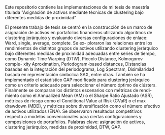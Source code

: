 Este repositorio contiene las implementaciones de mi tesis de maestría titulada "Asignación de activos mediante técnicas de clustering bajo diferentes medidas de proximidad" 

El presente trabajo de tesis se centró en la construcción de un marco de asignación
de activos en portafolios financieros utilizando algoritmos de clustering jerárquico y
evaluando diversas configuraciones de enlace: Ward, single, average, complete. Se ex-
ploraron las relaciones entre los rendimientos de distintos grupos de activos utilizando
clustering jerárquico bajo diferentes medidas de proximidad adecuadas entre series de
tiempo, como Dynamic Time Warping (DTW), Piccolo Distance, Kolmogorov comple-
xity Aproximation, Periodogram-based distances, Distancias basadas en la integración
del periodograma, Log Spectram, Disimilaridad basada en representación simbolica
SAX, entre otras. También se ha implementado el estadístico GAP modificado para
clustering jerárquico como un criterio adecuado para seleccionar el número óptimo
de clústers. Finalmente se comparan los distintos escenarios con métricas de rendi-
miento como el Annualized Mean (AM) o el Sharpe Ratio Ajustado (ASR), métricas
de riesgo como el Conditional Value at Risk (CVaR) o el max drawdown (MDD), y
métricas sobre diversificación como el número efectivo de activos utilizados (ENA).
Se observaron resultados competitivos respecto a modelos convencionales para ciertas
configuraciones y composiciones de portafolios.
Palabras clave: asignación de activos, clustering jerárquico, medidas de
proximidad, DTW, GAP.

